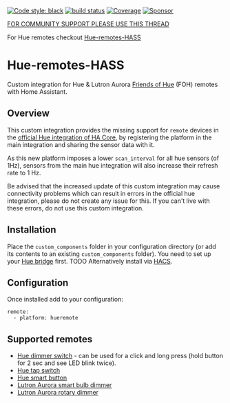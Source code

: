 [![Code style: black](https://img.shields.io/badge/code%20style-black-000000.svg)](https://github.com/ambv/black)
[![build status](http://img.shields.io/travis/robmarkcole/Hue-remotes-HASS/master.svg?style=flat)](https://travis-ci.org/robmarkcole/Hue-remotes-HASS)
[![Coverage](https://codecov.io/github/robmarkcole/Hue-remotes-HASS/coverage.svg?branch=master)](https://codecov.io/gh/robmarkcole/Hue-remotes-HASS)
[![Sponsor](https://img.shields.io/badge/sponsor-%F0%9F%92%96-green)](https://github.com/sponsors/robmarkcole)

[FOR COMMUNITY SUPPORT PLEASE USE THIS THREAD](https://community.home-assistant.io/t/hue-motion-sensors-remotes-custom-component)

For Hue remotes checkout [Hue-remotes-HASS](https://github.com/robmarkcole/Hue-remotes-HASS)

# Hue-remotes-HASS
Custom integration for Hue &amp; Lutron Aurora [Friends of Hue](https://www2.meethue.com/en-us/works-with) (FOH) remotes with Home Assistant.

## Overview

This custom integration provides the missing support for `remote` devices in the [official Hue integration of HA Core](https://www.home-assistant.io/integrations/hue), by registering the platform in the main integration and sharing the sensor data with it.

As this new platform imposes a lower `scan_interval` for all hue sensors (of 1Hz), sensors from the main hue integration will also increase their refresh rate to 1 Hz.

Be advised that the increased update of this custom integration may cause connectivity problems which can result in errors in the official hue integration, please do not create any issue for this. If you can't live with these errors, do not use this custom integration.

## Installation

Place the `custom_components` folder in your configuration directory (or add its contents to an existing `custom_components` folder). You need to set up your [Hue bridge](https://www.home-assistant.io/integrations/hue) first. TODO Alternatively install via [HACS](https://hacs.xyz/).

## Configuration

Once installed add to your configuration:

```
remote:
  - platform: hueremote
```

## Supported remotes
* [Hue dimmer switch](https://www2.meethue.com/en-us/p/hue-dimmer-switch/046677473372) - can be used for a click and long press (hold button for 2 sec and see LED blink twice).
* [Hue tap switch](https://www2.meethue.com/en-us/p/hue-tap-switch/046677473365)
* [Hue smart button](https://www2.meethue.com/en-us/p/hue-smart-button/046677553715)
* [Lutron Aurora smart bulb dimmer](http://www.lutron.com/en-US/products/pages/standalonecontrols/dimmers-switches/smartbulbdimmer/overview.aspx)
* [Lutron Aurora rotary dimmer](http://www.lutron.com/en-US/Products/Pages/StandAloneControls/Dimmers-Switches/RotaryDimmer/Overview.aspx)
